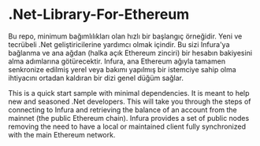 # .Net-Library-For-Ethereum
Bu repo, minimum bağımlılıkları olan hızlı bir başlangıç ​​örneğidir. Yeni ve tecrübeli .Net geliştiricilerine yardımcı olmak içindir. Bu sizi Infura'ya bağlanma ve ana ağdan (halka açık Ethereum zinciri) bir hesabın bakiyesini alma adımlarına götürecektir. Infura, ana Ethereum ağıyla tamamen senkronize edilmiş yerel veya bakımı yapılmış bir istemciye sahip olma ihtiyacını ortadan kaldıran bir dizi genel düğüm sağlar.

This is a quick start sample with minimal dependencies. It is meant to help new and seasoned .Net developers. This will take you through the steps of connecting to Infura and retrieving the balance of an account from the mainnet (the public Ethereum chain). Infura provides a set of public nodes removing the need to have a local or maintained client fully synchronized with the main Ethereum network.
